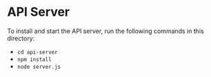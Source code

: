 # API Server

To install and start the API server, run the following commands in this directory:
* `cd api-server`
* `npm install`
* `node server.js`

